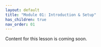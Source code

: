 ```yaml
---
layout: default
title: "Module 01: Introduction & Setup"
has_children: true
nav_order: 01
---
```


Content for this lesson is coming soon.
